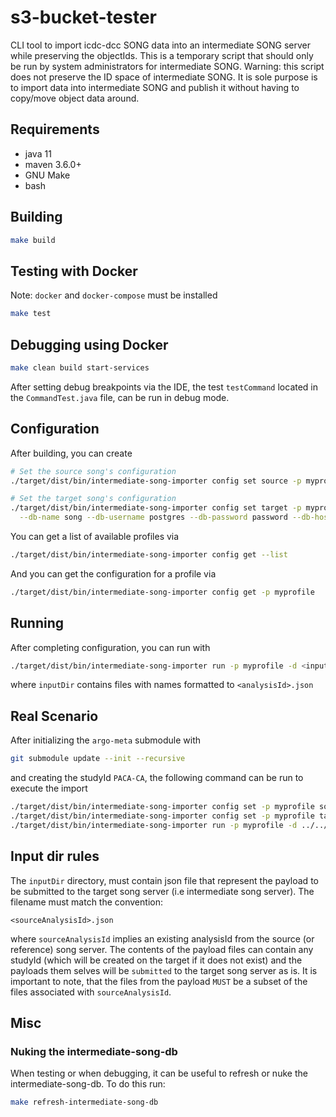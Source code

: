 # s3-bucket-tester
CLI tool to import icdc-dcc SONG data into an intermediate SONG server while preserving the objectIds. 
This is a temporary script that should only be run by system administrators for intermediate SONG. 
Warning: this script does not preserve the ID space of intermediate SONG. It is sole purpose is to 
import data into intermediate SONG and publish it without having to copy/move object data around.

## Requirements
- java 11
- maven 3.6.0+
- GNU Make
- bash

## Building
```bash
make build
```

## Testing with Docker
Note: `docker` and `docker-compose` must be installed
```bash
make test
```

## Debugging using Docker
```bash
make clean build start-services
```
After setting debug breakpoints via the IDE, the test `testCommand` located in the `CommandTest.java` file, can be run in debug mode.


## Configuration
After building, you can create 
```bash
# Set the source song's configuration
./target/dist/bin/intermediate-song-importer config set source -p myprofile -a <accessToken> -u <sourceSongUrl>

# Set the target song's configuration
./target/dist/bin/intermediate-song-importer config set target -p myprofile -a <accessToken> -u <sourceSongUrl> \
  --db-name song --db-username postgres --db-password password --db-hostname localhost --db-port 5432
```

You can get a list of available profiles via
```bash
./target/dist/bin/intermediate-song-importer config get --list
```

And you can get the configuration for a profile via
```bash
./target/dist/bin/intermediate-song-importer config get -p myprofile
```

## Running
After completing configuration, you can run with
```bash
./target/dist/bin/intermediate-song-importer run -p myprofile -d <inputDir>
```
where `inputDir` contains files with names formatted to `<analysisId>.json`

## Real Scenario
After initializing the `argo-meta` submodule with
```bash
git submodule update --init --recursive
```

and creating the studyId `PACA-CA`, the following command can be run to execute the import
```bash
./target/dist/bin/intermediate-song-importer config set -p myprofile source -u https://song.cancercollaboratory.org -a <access token with collab.WRITE scope>
./target/dist/bin/intermediate-song-importer config set -p myprofile target -u <intermediate-song-url> -a <access token for intermediate-song> -dn <dbname> -du <username> -dq <password> -dh <hostname> -dp <port>
./target/dist/bin/intermediate-song-importer run -p myprofile -d ../../../argo-meta/icgc_song_payloads/PACA-CA
```

## Input dir rules
The `inputDir` directory, must contain json file that represent the payload to be submitted to the target song server (i.e intermediate song server). 
The filename must match the convention:

`<sourceAnalysisId>.json`

where  `sourceAnalysisId` implies an existing analysisId from the source (or reference) song server.
The contents of the payload files can contain any studyId (which will be created on the target if it does not exist) and the payloads them selves will be `submitted` to the target song server as is. It is important to note, that the files from the payload `MUST` be a subset of the files associated with `sourceAnalysisId`.


## Misc
### Nuking the intermediate-song-db
When testing or when debugging, it can be useful to refresh or nuke the intermediate-song-db. To do this run:
```bash
make refresh-intermediate-song-db
```
